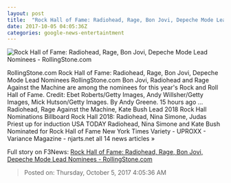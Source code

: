 ```yaml
---
layout: post
title:  "Rock Hall of Fame: Radiohead, Rage, Bon Jovi, Depeche Mode Lead Nominees - RollingStone.com"
date: 2017-10-05 04:05:36Z
categories: google-news-entertaintment
---
```


![Rock Hall of Fame: Radiohead, Rage, Bon Jovi, Depeche Mode Lead Nominees - RollingStone.com](http://img.wennermedia.com/social/bon-jovi-radiohead-rage-rrhof-dd87751d-544a-4897-88b0-54684f327660.jpg)

RollingStone.com Rock Hall of Fame: Radiohead, Rage, Bon Jovi, Depeche Mode Lead Nominees RollingStone.com Bon Jovi, Radiohead and Rage Against the Machine are among the nominees for this year's Rock and Roll Hall of Fame. Credit: Ebet Roberts/Getty Images, Andy Willsher/Getty Images, Mick Hutson/Getty Images. By Andy Greene. 15 hours ago ... Radiohead, Rage Against the Machine, Kate Bush Lead 2018 Rock Hall Nominations Billboard Rock Hall 2018: Radiohead, Nina Simone, Judas Priest up for induction USA TODAY Radiohead, Nina Simone and Kate Bush Nominated for Rock Hall of Fame New York Times Variety - UPROXX - Variance Magazine - njarts.net all 14 news articles »


Full story on F3News: [Rock Hall of Fame: Radiohead, Rage, Bon Jovi, Depeche Mode Lead Nominees - RollingStone.com](http://www.f3nws.com/n/XJfjAB)

> Posted on: Thursday, October 5, 2017 4:05:36 AM
